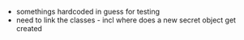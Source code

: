 * somethings hardcoded in guess for testing
* need to link the classes - incl where does a new secret object get created
